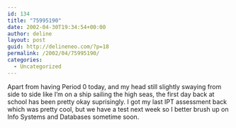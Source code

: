 ```yaml
---
id: 134
title: "75995190"
date: 2002-04-30T19:34:54+00:00
author: deline
layout: post
guid: http://delineneo.com/?p=18
permalink: /2002/04/75995190/
categories:
  - Uncategorized
---
```

Apart from having Period 0 today, and my head still slightly swaying from side to side like I&#8217;m on a ship sailing the high seas, the first day back at school has been pretty okay suprisingly. I got my last IPT assessment back which was pretty cool, but we have a test next week so I better brush up on Info Systems and Databases sometime soon.
